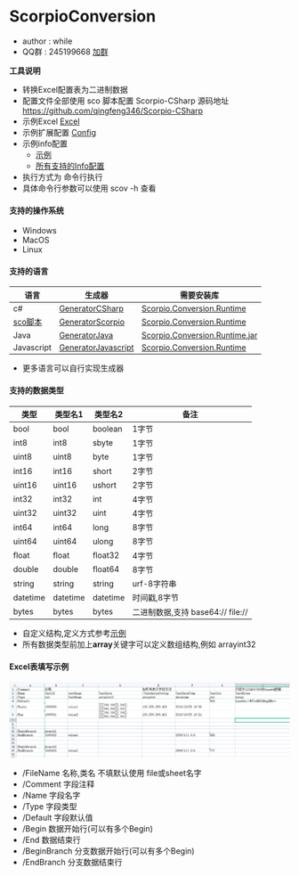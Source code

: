# ScorpioConversion #
* author : while
* QQ群 : 245199668 [加群](http://shang.qq.com/wpa/qunwpa?idkey=8ef904955c52f7b3764403ab81602b9c08b856f040d284f7e2c1d05ed3428de8)

**工具说明**
* 转换Excel配置表为二进制数据
* 配置文件全部使用 sco 脚本配置 Scorpio-CSharp 源码地址 https://github.com/qingfeng346/Scorpio-CSharp
* 示例Excel [Excel](https://github.com/qingfeng346/ScorpioConversion/tree/master/ScorpioConversion/Sample/Excel)
* 示例扩展配置 [Config](https://github.com/qingfeng346/ScorpioConversion/tree/master/ScorpioConversion/Sample/Config)
* 示例info配置 
    * [示例](https://github.com/qingfeng346/ScorpioConversion/blob/master/ScorpioConversion/Sample/info.json)
    * [所有支持的Info配置](https://github.com/qingfeng346/ScorpioConversion/blob/master/ScorpioConversion/Scorpio.Conversion.Engine/src/Util/BuildInfo.cs)
* 执行方式为 命令行执行
* 具体命令行参数可以使用 scov -h 查看

#### 支持的操作系统
- Windows
- MacOS
- Linux

#### 支持的语言
语言    | 生成器            | 需要安装库   
-----   | ----              | ----
c#      | [GeneratorCSharp](https://github.com/qingfeng346/ScorpioConversion/blob/master/ScorpioConversion/Scorpio.Conversion.Engine/src/Generator/GeneratorCSharp.cs)   | [Scorpio.Conversion.Runtime](https://www.nuget.org/packages/Scorpio.Conversion.Runtime)
[sco脚本](https://github.com/qingfeng346/Scorpio-CSharp)      | [GeneratorScorpio](https://github.com/qingfeng346/ScorpioConversion/blob/master/ScorpioConversion/Scorpio.Conversion.Engine/src/Generator/GeneratorScorpio.cs)   | [Scorpio.Conversion.Runtime](https://www.nuget.org/packages/Scorpio.Conversion.Runtime)
Java      | [GeneratorJava](https://github.com/qingfeng346/ScorpioConversion/blob/master/ScorpioConversion/Scorpio.Conversion.Engine/src/Generator/GeneratorJava.cs)   | [Scorpio.Conversion.Runtime.jar](https://github.com/qingfeng346/ScorpioConversion/releases)
Javascript      | [GeneratorJavascript](https://github.com/qingfeng346/ScorpioConversion/blob/master/ScorpioConversion/Scorpio.Conversion.Engine/src/Generator/GeneratorJavascript.cs)   | [Scorpio.Conversion.Runtime](https://www.npmjs.com/package/scorpio.conversion.runtime)

* 更多语言可以自行实现生成器

#### 支持的数据类型
类型    | 类型名1  | 类型名2    | 备注
-----   | ----     | ----       | ----
bool    | bool     | boolean    | 1字节
int8    | int8     | sbyte      | 1字节
uint8   | uint8    | byte       | 1字节
int16   | int16    | short      | 2字节
uint16  | uint16   | ushort     | 2字节
int32   | int32    | int        | 4字节
uint32  | uint32   | uint       | 4字节
int64   | int64    | long       | 8字节
uint64  | uint64   | ulong      | 8字节
float   | float    | float32    | 4字节
double  | double   | float64    | 8字节
string  | string   | string     | urf-8字符串
datetime| datetime | datetime   | 时间戳,8字节
bytes   | bytes    | bytes      | 二进制数据,支持 base64:// file://

* 自定义结构,定义方式参考[示例](https://github.com/qingfeng346/ScorpioConversion/blob/master/Sample/Config/Table.sco)
* 所有数据类型前加上**array**关键字可以定义数组结构,例如 arrayint32

#### Excel表填写示例
![](https://github.com/qingfeng346/qingfeng346.github.io/raw/master/resource/scov.png)
* /FileName		名称,类名 不填默认使用 file或sheet名字
* /Comment		字段注释
* /Name			字段名字
* /Type			字段类型
* /Default		字段默认值
* /Begin		数据开始行(可以有多个Begin)
* /End			数据结束行
* /BeginBranch	分支数据开始行(可以有多个Begin)
* /EndBranch	分支数据结束行